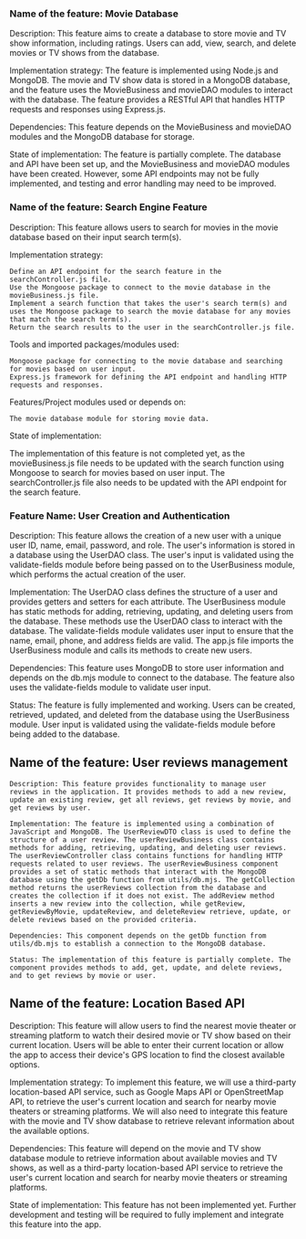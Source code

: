 ### Name of the feature: Movie Database

Description: This feature aims to create a database to store movie and TV show information, including ratings. Users can add, view, search, and delete movies or TV shows from the database.

Implementation strategy: The feature is implemented using Node.js and MongoDB. The movie and TV show data is stored in a MongoDB database, and the feature uses the MovieBusiness and movieDAO modules to interact with the database. The feature provides a RESTful API that handles HTTP requests and responses using Express.js.

Dependencies: This feature depends on the MovieBusiness and movieDAO modules and the MongoDB database for storage.

State of implementation: The feature is partially complete. The database and API have been set up, and the MovieBusiness and movieDAO modules have been created. However, some API endpoints may not be fully implemented, and testing and error handling may need to be improved.

### Name of the feature: Search Engine Feature

Description: This feature allows users to search for movies in the movie database based on their input search term(s).

Implementation strategy:

    Define an API endpoint for the search feature in the searchController.js file.
    Use the Mongoose package to connect to the movie database in the movieBusiness.js file.
    Implement a search function that takes the user's search term(s) and uses the Mongoose package to search the movie database for any movies that match the search term(s).
    Return the search results to the user in the searchController.js file.

Tools and imported packages/modules used:

    Mongoose package for connecting to the movie database and searching for movies based on user input.
    Express.js framework for defining the API endpoint and handling HTTP requests and responses.

Features/Project modules used or depends on:

    The movie database module for storing movie data.

State of implementation:

The implementation of this feature is not completed yet, as the movieBusiness.js file needs to be updated with the search function using Mongoose to search for movies based on user input. The searchController.js file also needs to be updated with the API endpoint for the search feature.

### Feature Name: User Creation and Authentication

Description:
This feature allows the creation of a new user with a unique user ID, name, email, password, and role. The user's information is stored in a database using the UserDAO class. The user's input is validated using the validate-fields module before being passed on to the UserBusiness module, which performs the actual creation of the user.

Implementation:
The UserDAO class defines the structure of a user and provides getters and setters for each attribute. The UserBusiness module has static methods for adding, retrieving, updating, and deleting users from the database. These methods use the UserDAO class to interact with the database. The validate-fields module validates user input to ensure that the name, email, phone, and address fields are valid. The app.js file imports the UserBusiness module and calls its methods to create new users.

Dependencies:
This feature uses MongoDB to store user information and depends on the db.mjs module to connect to the database. The feature also uses the validate-fields module to validate user input.

Status:
The feature is fully implemented and working. Users can be created, retrieved, updated, and deleted from the database using the UserBusiness module. User input is validated using the validate-fields module before being added to the database.

##     Name of the feature: User reviews management
    Description: This feature provides functionality to manage user reviews in the application. It provides methods to add a new review, update an existing review, get all reviews, get reviews by movie, and get reviews by user.

    Implementation: The feature is implemented using a combination of JavaScript and MongoDB. The UserReviewDTO class is used to define the structure of a user review. The userReviewBusiness class contains methods for adding, retrieving, updating, and deleting user reviews. The userReviewController class contains functions for handling HTTP requests related to user reviews. The userReviewBusiness component provides a set of static methods that interact with the MongoDB database using the getDb function from utils/db.mjs. The getCollection method returns the userReviews collection from the database and creates the collection if it does not exist. The addReview method inserts a new review into the collection, while getReview, getReviewByMovie, updateReview, and deleteReview retrieve, update, or delete reviews based on the provided criteria.

    Dependencies: This component depends on the getDb function from utils/db.mjs to establish a connection to the MongoDB database.

    Status: The implementation of this feature is partially complete. The component provides methods to add, get, update, and delete reviews, and to get reviews by movie or user.

## Name of the feature: Location Based API

Description: This feature will allow users to find the nearest movie theater or streaming platform to watch their desired movie or TV show based on their current location. Users will be able to enter their current location or allow the app to access their device's GPS location to find the closest available options.

Implementation strategy: To implement this feature, we will use a third-party location-based API service, such as Google Maps API or OpenStreetMap API, to retrieve the user's current location and search for nearby movie theaters or streaming platforms. We will also need to integrate this feature with the movie and TV show database to retrieve relevant information about the available options.

Dependencies: This feature will depend on the movie and TV show database module to retrieve information about available movies and TV shows, as well as a third-party location-based API service to retrieve the user's current location and search for nearby movie theaters or streaming platforms.

State of implementation: This feature has not been implemented yet. Further development and testing will be required to fully implement and integrate this feature into the app.